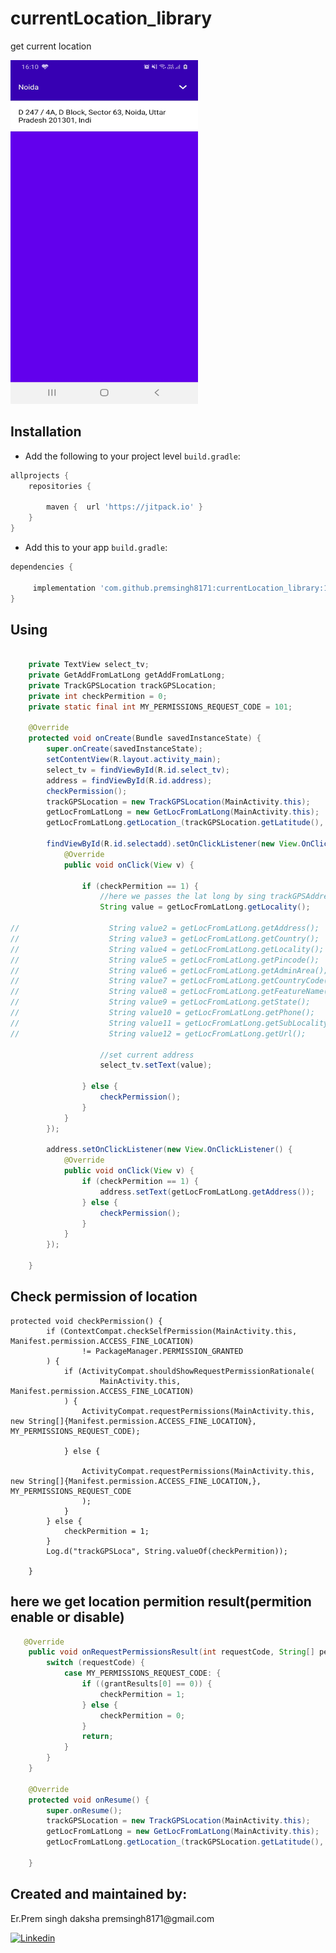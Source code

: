 # currentLocation_library
get current location 

<img src="https://raw.githubusercontent.com/premsingh8171/currentLocation_library/master/app/src/main/res/drawable/location.jpeg" width="300" height="550" />


## Installation

-  Add the following to your project level `build.gradle`:
 
```gradle
allprojects {
	repositories {
	
		maven {  url 'https://jitpack.io' }
	}
}
```
  -  Add this to your app `build.gradle`:
 
```gradle
dependencies {

     implementation 'com.github.premsingh8171:currentLocation_library:1.0.1' 
}
```

## Using 

```java 

    private TextView select_tv;
    private GetAddFromLatLong getAddFromLatLong;
    private TrackGPSLocation trackGPSLocation;
    private int checkPermition = 0;
    private static final int MY_PERMISSIONS_REQUEST_CODE = 101;

    @Override
    protected void onCreate(Bundle savedInstanceState) {
        super.onCreate(savedInstanceState);
        setContentView(R.layout.activity_main);
        select_tv = findViewById(R.id.select_tv);
        address = findViewById(R.id.address);
        checkPermission();
        trackGPSLocation = new TrackGPSLocation(MainActivity.this);
        getLocFromLatLong = new GetLocFromLatLong(MainActivity.this);
        getLocFromLatLong.getLocation_(trackGPSLocation.getLatitude(), trackGPSLocation.getLongitude());

        findViewById(R.id.selectadd).setOnClickListener(new View.OnClickListener() {
            @Override
            public void onClick(View v) {

                if (checkPermition == 1) {
                    //here we passes the lat long by sing trackGPSAddress
                    String value = getLocFromLatLong.getLocality();

//                    String value2 = getLocFromLatLong.getAddress();
//                    String value3 = getLocFromLatLong.getCountry();
//                    String value4 = getLocFromLatLong.getLocality();
//                    String value5 = getLocFromLatLong.getPincode();
//                    String value6 = getLocFromLatLong.getAdminArea();
//                    String value7 = getLocFromLatLong.getCountryCode();
//                    String value8 = getLocFromLatLong.getFeatureName();
//                    String value9 = getLocFromLatLong.getState();
//                    String value10 = getLocFromLatLong.getPhone();
//                    String value11 = getLocFromLatLong.getSubLocality();
//                    String value12 = getLocFromLatLong.getUrl();

                    //set current address
                    select_tv.setText(value);

                } else {
                    checkPermission();
                }
            }
        });

        address.setOnClickListener(new View.OnClickListener() {
            @Override
            public void onClick(View v) {
                if (checkPermition == 1) {
                    address.setText(getLocFromLatLong.getAddress());
                } else {
                    checkPermission();
                }
            }
        });

    }
```
## Check permission of location

```
protected void checkPermission() {
        if (ContextCompat.checkSelfPermission(MainActivity.this, Manifest.permission.ACCESS_FINE_LOCATION)
                != PackageManager.PERMISSION_GRANTED
        ) {
            if (ActivityCompat.shouldShowRequestPermissionRationale(
                    MainActivity.this, Manifest.permission.ACCESS_FINE_LOCATION)
            ) {
                ActivityCompat.requestPermissions(MainActivity.this, new String[]{Manifest.permission.ACCESS_FINE_LOCATION}, MY_PERMISSIONS_REQUEST_CODE);

            } else {

                ActivityCompat.requestPermissions(MainActivity.this, new String[]{Manifest.permission.ACCESS_FINE_LOCATION,}, MY_PERMISSIONS_REQUEST_CODE
                );
            }
        } else {
            checkPermition = 1;
        }
        Log.d("trackGPSLoca", String.valueOf(checkPermition));

    }
```

## here we get location permition result(permition enable or disable)

```java
   @Override
    public void onRequestPermissionsResult(int requestCode, String[] permissions, int[] grantResults) {
        switch (requestCode) {
            case MY_PERMISSIONS_REQUEST_CODE: {
                if ((grantResults[0] == 0)) {
                    checkPermition = 1;
                } else {
                    checkPermition = 0;
                }
                return;
            }
        }
    }
    
    @Override
    protected void onResume() {
        super.onResume();
        trackGPSLocation = new TrackGPSLocation(MainActivity.this);
        getLocFromLatLong = new GetLocFromLatLong(MainActivity.this);
        getLocFromLatLong.getLocation_(trackGPSLocation.getLatitude(), trackGPSLocation.getLongitude());

    }
```

<h2>Created and maintained by:</h2>
<p>Er.Prem singh daksha  premsingh8171@gmail.com</p>
<p><a href="https://www.linkedin.com/in/prem-singh-daksha-82az/"> <img src="https://github.com/anitaa1990/DeviceInfo-Sample/blob/master/media/linkedin-icon.png" alt="Linkedin" style="max-width:100%;"> </a></p>
